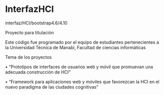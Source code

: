 # InterfazHCI
interfaz/HCI/bootstrap4.6/4.10

Proyecto para titulación 

Este código fue programado por el equipo de estudiantes pertenecientes a la Universidad Técnica de Manabí,  Facultad de ciencias informáticas 

Tema de los proyectos 

•	“Prototipos de interfaces de usuarios web y móvil que promuevan una adecuada construcción de HCI” 

•	“Framework para aplicaciones web y móviles que favorezcan la HCI en el nuevo paradigma de las ciudades cognitivas”
